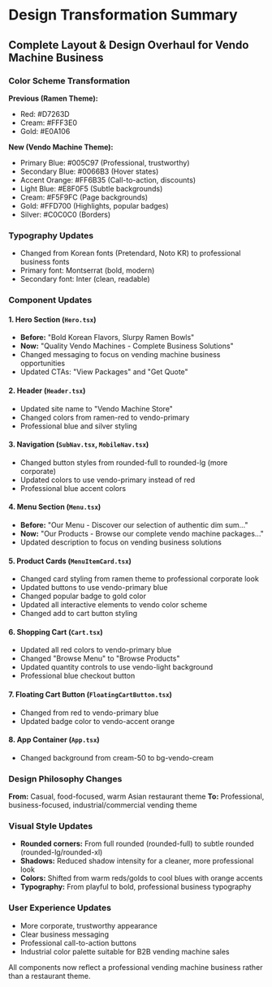 # Design Transformation Summary

## Complete Layout & Design Overhaul for Vendo Machine Business

### Color Scheme Transformation
**Previous (Ramen Theme):**
- Red: #D7263D
- Cream: #FFF3E0
- Gold: #E0A106

**New (Vendo Machine Theme):**
- Primary Blue: #005C97 (Professional, trustworthy)
- Secondary Blue: #0066B3 (Hover states)
- Accent Orange: #FF6B35 (Call-to-action, discounts)
- Light Blue: #E8F0F5 (Subtle backgrounds)
- Cream: #F5F9FC (Page backgrounds)
- Gold: #FFD700 (Highlights, popular badges)
- Silver: #C0C0C0 (Borders)

### Typography Updates
- Changed from Korean fonts (Pretendard, Noto KR) to professional business fonts
- Primary font: Montserrat (bold, modern)
- Secondary font: Inter (clean, readable)

### Component Updates

#### 1. **Hero Section** (`Hero.tsx`)
- **Before:** "Bold Korean Flavors, Slurpy Ramen Bowls"
- **Now:** "Quality Vendo Machines - Complete Business Solutions"
- Changed messaging to focus on vending machine business opportunities
- Updated CTAs: "View Packages" and "Get Quote"

#### 2. **Header** (`Header.tsx`)
- Updated site name to "Vendo Machine Store"
- Changed colors from ramen-red to vendo-primary
- Professional blue and silver styling

#### 3. **Navigation** (`SubNav.tsx`, `MobileNav.tsx`)
- Changed button styles from rounded-full to rounded-lg (more corporate)
- Updated colors to use vendo-primary instead of red
- Professional blue accent colors

#### 4. **Menu Section** (`Menu.tsx`)
- **Before:** "Our Menu - Discover our selection of authentic dim sum..."
- **Now:** "Our Products - Browse our complete vendo machine packages..."
- Updated description to focus on vending business solutions

#### 5. **Product Cards** (`MenuItemCard.tsx`)
- Changed card styling from ramen theme to professional corporate look
- Updated buttons to use vendo-primary blue
- Changed popular badge to gold color
- Updated all interactive elements to vendo color scheme
- Changed add to cart button styling

#### 6. **Shopping Cart** (`Cart.tsx`)
- Updated all red colors to vendo-primary blue
- Changed "Browse Menu" to "Browse Products"
- Updated quantity controls to use vendo-light background
- Professional blue checkout button

#### 7. **Floating Cart Button** (`FloatingCartButton.tsx`)
- Changed from red to vendo-primary blue
- Updated badge color to vendo-accent orange

#### 8. **App Container** (`App.tsx`)
- Changed background from cream-50 to bg-vendo-cream

### Design Philosophy Changes

**From:** Casual, food-focused, warm Asian restaurant theme
**To:** Professional, business-focused, industrial/commercial vending theme

### Visual Style Updates
- **Rounded corners:** From full rounded (rounded-full) to subtle rounded (rounded-lg/rounded-xl)
- **Shadows:** Reduced shadow intensity for a cleaner, more professional look
- **Colors:** Shifted from warm reds/golds to cool blues with orange accents
- **Typography:** From playful to bold, professional business typography

### User Experience Updates
- More corporate, trustworthy appearance
- Clear business messaging
- Professional call-to-action buttons
- Industrial color palette suitable for B2B vending machine sales

All components now reflect a professional vending machine business rather than a restaurant theme.

